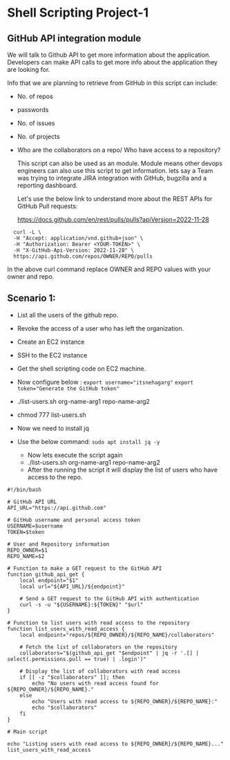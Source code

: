 # Shell Scripting Project-1

## GitHub API integration module 

We will talk to Github API to get more information about the application. Developers can make API calls to get more info about the application they are looking for.

Info that we are planning to retrieve from GitHub in this script can include:

- No. of repos
- passwords
- No. of issues
- No. of projects
- Who are the collaborators on a repo/ Who have access to a repository?

  This script can also be used as an module. Module means other devops engineers can also use this script to get information. lets say a Team was trying to integrate JIRA integration with GitHub, bugzilla and a reporting dashboard.

  Let's use the below link to understand more about the REST APIs for GitHub Pull requests:

  https://docs.github.com/en/rest/pulls/pulls?apiVersion=2022-11-28

```
  curl -L \
  -H "Accept: application/vnd.github+json" \
  -H "Authorization: Bearer <YOUR-TOKEN>" \
  -H "X-GitHub-Api-Version: 2022-11-28" \
  https://api.github.com/repos/OWNER/REPO/pulls
```
  In the above curl command replace OWNER and REPO values with your owner and repo.

  ## Scenario 1:

  - List all the users of the github repo.
  - Revoke the access of a user who has left the organization.

  - Create an EC2 instance
  - SSH to the EC2 instance
  - Get the shell scripting code on EC2 machine.
  - Now configure below :
    ``
    export username="itsnehagarg"
    ``
    ``
    export token="Generate the GitHub token"
    ``
 - ./list-users.sh org-name-arg1 repo-name-arg2
 - chmod 777 list-users.sh
 - Now we need to install jq
 - Use the below command:
   `` sudo apt install jq -y
   ``
   - Now lets execute the script again
   - ./list-users.sh org-name-arg1 repo-name-arg2
   - After the running the script it will display the list of users who have access to the repo.
  
```
#!/bin/bash

# GitHub API URL
API_URL="https://api.github.com"

# GitHub username and personal access token
USERNAME=$username
TOKEN=$token

# User and Repository information
REPO_OWNER=$1
REPO_NAME=$2

# Function to make a GET request to the GitHub API
function github_api_get {
    local endpoint="$1"
    local url="${API_URL}/${endpoint}"

    # Send a GET request to the GitHub API with authentication
    curl -s -u "${USERNAME}:${TOKEN}" "$url"
}

# Function to list users with read access to the repository
function list_users_with_read_access {
    local endpoint="repos/${REPO_OWNER}/${REPO_NAME}/collaborators"

    # Fetch the list of collaborators on the repository
    collaborators="$(github_api_get "$endpoint" | jq -r '.[] | select(.permissions.pull == true) | .login')"

    # Display the list of collaborators with read access
    if [[ -z "$collaborators" ]]; then
        echo "No users with read access found for ${REPO_OWNER}/${REPO_NAME}."
    else
        echo "Users with read access to ${REPO_OWNER}/${REPO_NAME}:"
        echo "$collaborators"
    fi
}

# Main script

echo "Listing users with read access to ${REPO_OWNER}/${REPO_NAME}..."
list_users_with_read_access
```

  

  

  

  




